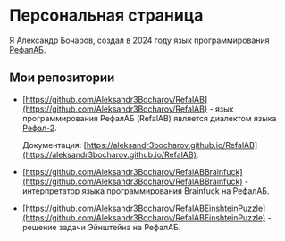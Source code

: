 # Персональная страница

Я Александр Бочаров, создал в 2024 году язык программирования [РефалАБ](https://github.com/Aleksandr3Bocharov/RefalAB).

## Мои репозитории

- [https://github.com/Aleksandr3Bocharov/RefalAB](https://github.com/Aleksandr3Bocharov/RefalAB) - язык программирования РефалАБ (RefalAB) является
диалектом языка [Рефал-2](http://www.refal.net/~belous/refal2-r.htm).

  Документация: [https://aleksandr3bocharov.github.io/RefalAB](https://aleksandr3bocharov.github.io/RefalAB).

- [https://github.com/Aleksandr3Bocharov/RefalABBrainfuck](https://github.com/Aleksandr3Bocharov/RefalABBrainfuck) - интерпретатор языка программирования Brainfuck на РефалАБ.
- [https://github.com/Aleksandr3Bocharov/RefalABEinshteinPuzzle](https://github.com/Aleksandr3Bocharov/RefalABEinshteinPuzzle) - решение задачи Эйнштейна на РефалАБ.


